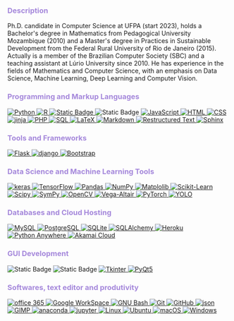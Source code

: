 <h3 style="color:a588db"> Description</h3>
Ph.D. candidate in Computer Science at UFPA (start 2023), holds a Bachelor's degree in Mathematics from Pedagogical University Mozambique (2010) and a Master's degree in Practices in Sustainable Development from the Federal Rural University of Rio de Janeiro (2015). Actually is a member of the Brazilian Computer Society (SBC) and a teaching assistant at Lúrio University since 2010. He has experience in the fields of Mathematics and Computer Science, with an emphasis on Data Science, Machine Learning, Deep Learning and Computer Vision.

<!-- Programming and Markup Languages -->
<h3 style="color:a588db"> Programming and Markup Languages</h3>
<p>
    <a href="https://www.python.org" target="_blank" rel="noopener noreferrer">
        <img alt="Python" src="https://img.shields.io/badge/Python-14354C.svg?logo=python&logoColor=white">
    </a>
    <a href="https://www.r-project.org/" target="_blank" rel="noopener noreferrer">
        <img alt="R" src="https://img.shields.io/badge/R-276DC3.svg?logo=r&logoColor=white">
    </a>
    <a href="https://www.mathworks.com/" target="_blank" rel="noopener noreferrer">
        <img alt="Static Badge" src="https://img.shields.io/badge/.-MatLab-blue?labelColor=red">
    </a>
    <ahref="https://dart.dev/" target="_blank" rel="noopener noreferrer">
        <img alt="Static Badge" src="https://img.shields.io/badge/Dart-Dart?logo=dart&logoColor=black&color=%230175C2">
    </a>
    <a href="https://ecma-international.org/publications-and-standards/standards/ecma-262/" target="_blank" rel="noopener noreferrer">
        <img alt="JavaScript" src="https://img.shields.io/badge/JavaScript-F7DF1E.svg?logo=javascript&logoColor=black">
    </a>
    <a href="https://www.w3.org/" target="_blank" rel="noopener noreferrer">
        <img alt="HTML" src="https://img.shields.io/badge/HTML-E34F26.svg?logo=html5&logoColor=white">
    </a>
    <a href="https://www.w3.org/" target="_blank" rel="noopener noreferrer">
        <img alt="CSS" src="https://img.shields.io/badge/CSS-1572B6.svg?logo=css3&logoColor=white">
    </a>
    <a href="https://jinja.palletsprojects.com/en/stable/" target="_blank" rel="noopener noreferrer">
        <img alt="jinja" src="https://img.shields.io/badge/Jinja-grey?style=flat&logo=jinja&labelColor=red">
    </a>
    <a href="https://www.php.net/" target="_blank" rel="noopener noreferrer">
        <img alt="PHP" src="https://img.shields.io/badge/PHP-%23777BB4?style=flat&logo=php&labelColor=black">
    </a>
    <a href="https://www.oracle.com/br/database/sqldeveloper/" target="_blank" rel="noopener noreferrer">
        <img alt="SQL" src="https://custom-icon-badges.demolab.com/badge/SQL-025E8C.svg?logo=database&logoColor=white">
    </a>
    <a href="https://www.latex-project.org/" target="_blank" rel="noopener noreferrer">
        <img alt="LaTeX" src="https://img.shields.io/badge/LaTeX-008080.svg?logo=LaTeX&logoColor=white">
    </a>
    <a href="https://www.markdownguide.org/" target="_blank" rel="noopener noreferrer">
        <img alt="Markdown" src="https://img.shields.io/badge/Markdown-000000.svg?logo=markdown&logoColor=white">
    </a>
    <a href="https://www.sphinx-doc.org/en/master/usage/restructuredtext/index.html" target="_blank" rel="noopener noreferrer">
        <img alt="Restructured Text" src="https://img.shields.io/badge/Restructured Text-3a4148.svg?logo=readthedocs&logoColor=white">
    </a>
    <a href="https://www.sphinx-doc.org/en/master/usage/restructuredtext/index.html" target="_blank" rel="noopener noreferrer">
        <img alt="Sphinx" src="https://img.shields.io/badge/Sphinx-black?style=flat&logo=sphinx&labelColor=black">
    </a>
</p>


<!-- Tools and Frameworks -->
<h3 style="color:a588db"> Tools and Frameworks</h3>

<p>
    <a href="https://flask.palletsprojects.com/en/stable/" target="_blank" rel="noopener noreferrer">
        <img alt="Flask" src="https://img.shields.io/badge/Flask-000000.svg?logo=flask&logoColor=white">
    </a>
    <a href="https://www.djangoproject.com/" target="_blank" rel="noopener noreferrer">
        <img alt="django" src="https://img.shields.io/badge/django-%23092E20?style=flat&logo=django&labelColor=dark-grey">
    </a>
    <a href="https://getbootstrap.com/" target="_blank" rel="noopener noreferrer">
        <img alt="Bootstrap" src="https://img.shields.io/badge/Bootstrap-7952B3.svg?logo=bootstrap&logoColor=white">
    </a>
</p>

     
<!-- Data Science & Machine Learning Tools -->
<h3 style="color:a588db">
</a>   Data Science and Machine Learning Tools</h3>
<p>
    <a href="https://keras.io/" target="_blank" rel="noopener noreferrer">
        <img alt="keras" src="https://img.shields.io/badge/keras-%23D00000?style=flat&logo=Keras&logoSize=auto&labelColor=grey&color=%23D00000">
    </a>
    <a href="https://www.tensorflow.org/" target="_blank" rel="noopener noreferrer">
        <img alt="TensorFlow" src="https://img.shields.io/badge/TensorFlow-FF6F00.svg?logo=TensorFlow&logoColor=white">
    </a>
    <a href="https://pandas.pydata.org/" target="_blank" rel="noopener noreferrer">
        <img alt="Pandas" src="https://img.shields.io/badge/Pandas-150458.svg?logo=pandas&logoColor=white">
    </a>
    <a href="https://numpy.org/" target="_blank" rel="noopener noreferrer">
        <img alt="NumPy" src="https://img.shields.io/badge/Numpy-013243.svg?logo=numpy&logoColor=white">
    </a>
    <a href="https://matplotlib.org/" target="_blank" rel="noopener noreferrer">
        <img alt="Matplolib" src="https://img.shields.io/badge/Matplolib-%23559ced?style=flat&logoSize=auto&labelColor=white">
    </a>
    <a href="https://scikit-learn.org/" target="_blank" rel="noopener noreferrer">
        <img alt="Scikit-Learn" src="https://img.shields.io/badge/Scikit--Learn-%23F7931E?style=flat&logo=scikitlearn&logoSize=auto&labelColor=blue&color=%23F7931E">
    </a>
    <a href="https://scipy.org/" target="_blank" rel="noopener noreferrer">
        <img alt="Scipy" src="https://img.shields.io/badge/Scipy-%238CAAE6?style=flat&logo=scipy&logoSize=auto&labelColor=white&color=%238CAAE6">
    </a>
    <a href="https://www.sympy.org/" target="_blank" rel="noopener noreferrer">
        <img alt="SymPy" src="https://img.shields.io/badge/SymPy-3B5526.svg?logo=sympy&logoColor=white">
    </a>
    <a href="https://opencv.org/" target="_blank" rel="noopener noreferrer">
        <img alt="OpenCV" src="https://img.shields.io/badge/OpenCV-%235C3EE8?style=flat&logo=opencv&logoSize=auto&labelColor=green&color=%235C3EE8">
    </a>
    <a href="https://altair-viz.github.io/" target="_blank" rel="noopener noreferrer">
        <img alt="Vega-Altair" src="https://img.shields.io/badge/Vega--Altair-%230096D6?style=flat&logo=altair&logoSize=auto">
    </a>
    <a href="https://pytorch.org/" target="_blank" rel="noopener noreferrer">
        <img alt="PyTorch" src="https://img.shields.io/badge/PyTorch-%23EE4C2C?style=flat&logo=PyTorch&logoSize=auto&labelColor=white&color=%23EE4C2C">
    </a>
    <a href="http://docs.ultralytics.com/" target="_blank" rel="noopener noreferrer">
        <img alt="YOLO" src="https://img.shields.io/badge/YOLO-%23111F68?style=flat&logo=yolo&logoSize=auto">
    </a>

</p>


<!-- Databases and Cloud Hosting -->
<h3 style="color:a588db"> Databases and Cloud Hosting</h3>
  
<p>
    <a href="https://www.mysql.com/" target="_blank" rel="noopener noreferrer">
        <img alt="MySQL" src="https://img.shields.io/badge/MySQL-00f.svg?logo=mysql&logoColor=white">
    </a>
    <a href="https://www.postgresql.org/" target="_blank" rel="noopener noreferrer">
        <img alt="PostgreSQL" src ="https://img.shields.io/badge/PostgreSQL-316192.svg?logo=postgresql&logoColor=white">
    </a>
    <a href="https://www.sqlite.org/" target="_blank" rel="noopener noreferrer">
        <img alt="SQLite" src ="https://img.shields.io/badge/SQLite-07405e.svg?logo=sqlite&logoColor=white">
    </a>
    <a href="https://www.sqlalchemy.org/" target="_blank" rel="noopener noreferrer">
        <img alt="SQLAlchemy" src="https://img.shields.io/badge/SQLAlchemy-%23D71F00?style=flat&logo=sqlalchemy&logoSize=auto&labelColor=black">
    </a>
    <a href="https://www.heroku.com/" target="_blank" rel="noopener noreferrer">
        <img alt="Heroku" src="https://img.shields.io/badge/Heroku-430098.svg?logo=heroku&logoColor=white">
    </a>
    <a href="https://www.pythonanywhere.com/" target="_blank" rel="noopener noreferrer">
        <img alt="Python Anywhere" src="https://img.shields.io/badge/Python%20Anywhere-%231D9FD7?style=flat&logo=pythonanywhere&logoSize=auto&labelColor=black">
    </a>
    <a href="https://www.akamai.com/" target="_blank" rel="noopener noreferrer">
        <img alt="Akamai Cloud" src="https://img.shields.io/badge/Akamai%20Cloud-%230096D6?style=flat&logo=akamai&logoSize=auto&labelColor=white">
    </a>
</p>

<!-- GUI development -->
<h3 style="color:a588db"> GUI Development</h3>
<p>
    <ahref="https://flutter.dev/" target="_blank" rel="noopener noreferrer">
        <img alt="Static Badge" src="https://img.shields.io/badge/flutter-flutter?logo=flutter&color=%2302569B">
    </a>
    <ahref="https://kivy.org/" target="_blank" rel="noopener noreferrer">
        <img alt="Static Badge" src="https://img.shields.io/badge/kivy-kivy?color=%2302569B">
    </a>
    <a href="https://docs.python.org/3/library/tkinter.html" target="_blank" rel="noopener noreferrer">
        <img alt="Tkinter" src="https://img.shields.io/badge/Tkinter-%230096D6?style=flat&logo=python&logoSize=auto&labelColor=%23acd437">
    </a>
    <a href="https://www.qt.io/" target="_blank" rel="noopener noreferrer">
        <img alt="PyQt5" src="https://img.shields.io/badge/PyQt5-%2341CD52?style=flat&logo=qt&logoSize=auto&labelColor=gray">
    </a>
</p>

<!-- Softwares, text editor and produtivity -->
<h3 style="color:a588db"> Softwares, text editor and produtivity</h3>
<p>
    <a href="https://www.office.com/" target="_blank" rel="noopener noreferrer">
        <img alt="office 365" src="https://img.shields.io/badge/MS_Office_365-%230096D6?style=flat&logo=altair&logoSize=auto">
    </a>
    <a href="https://workspace.google.com/" target="_blank" rel="noopener noreferrer">
        <img alt="Google WorkSpace" src="https://img.shields.io/badge/Google%20WorkSpace-%234285F4?style=flat&logo=google&logoSize=auto&labelColor=white">
    </a>
    <a href="https://www.gnu.org/software/bash/" target="_blank" rel="noopener noreferrer">
        <img alt="GNU Bash" src="https://img.shields.io/badge/GNU_Bash-%234EAA25?style=flat&logo=gnubash&logoSize=auto&labelColor=black">
    </a>
    <a href="https://git-scm.com/" target="_blank" rel="noopener noreferrer">
        <img alt="Git" src="https://img.shields.io/badge/Git-black?style=flat&logo=git&logoSize=auto&labelColor=white">
    </a>
    <a href="https://github.com/" target="_blank" rel="noopener noreferrer">
        <img alt="GitHub" src="https://img.shields.io/badge/GitHub-%23181717?style=flat&logo=github&logoSize=auto&labelColor=black">
    </a>
    <a href="https://www.json.org/" target="_blank" rel="noopener noreferrer">
        <img alt="json" src="https://img.shields.io/badge/json-%23181717?style=flat&logo=json&logoSize=auto&labelColor=black">
    </a>
    <a href="https://www.gimp.org/" target="_blank" rel="noopener noreferrer">
        <img alt="GIMP" src="https://img.shields.io/badge/GIMP-%238C8073?style=flat&logo=GIMP&logoSize=auto&labelColor=black&color=%238C8073">
    </a>
    <a href="https://www.anaconda.com/" target="_blank" rel="noopener noreferrer">
        <img alt="anaconda" src="https://img.shields.io/badge/anaconda-%2344A833?style=flat&logo=anaconda&logoSize=auto&labelColor=white">
    </a>
    <a href="https://jupyter.org/" target="_blank" rel="noopener noreferrer">
        <img alt="jupyter" src="https://img.shields.io/badge/jupyter-%23F37626?style=flat&logo=jupyter&logoSize=auto&labelColor=white">
    </a>
    <a href="https://www.linux.org/" target="_blank" rel="noopener noreferrer">
        <img alt="Linux" src="https://img.shields.io/badge/Linux-%23FCC624?style=flat&logo=linux&logoSize=auto&labelColor=black">
    </a>
    <a href="https://ubuntu.com/" target="_blank" rel="noopener noreferrer">
        <img alt="Ubuntu" src="https://img.shields.io/badge/Ubuntu-%23E95420?style=flat&logo=ubuntu&logoSize=auto&labelColor=gray">
    </a>
    <a href="https://www.apple.com/br/macos/macos-sequoia/" target="_blank" rel="noopener noreferrer">
        <img alt="macOS" src="https://img.shields.io/badge/macOS-%2300000?style=flat&logo=apple&logoSize=auto&labelColor=gray">
    </a>
    <a href="https://www.microsoft.com/pt-br/software-download/windows11" target="_blank" rel="noopener noreferrer">
        <img alt="Windows" src="https://img.shields.io/badge/Windows-%2300000?style=flat&logo=windows&logoSize=auto&labelColor=gray&color=blue">
    </a>
</p>




